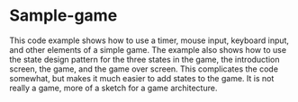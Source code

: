 # Sample-game
This code example shows how to use a timer, mouse input, keyboard input, and other elements of a simple game. The example also shows how to use the state design pattern for the three states in the game, the introduction screen, the game, and the game over screen. This complicates the code somewhat, but makes it much easier to add states to the game.  It is not really a game, more of a sketch for a game architecture.
